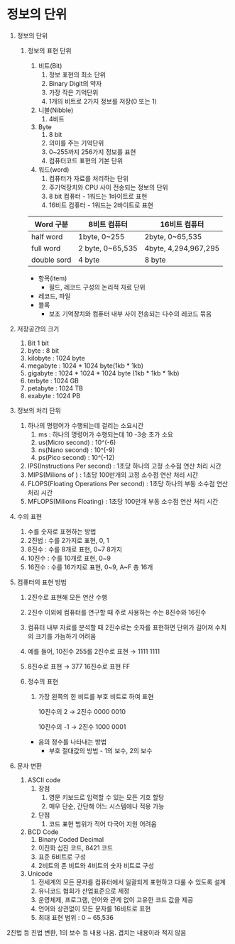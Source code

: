 # 정보의 단위

1. 정보의 단위
    1. 정보의 표현 단위
        1. 비트(Bit)
            1. 정보 표현의 최소 단위
            2. Binary Digit의 약자
            3. 가장 작은 기억단위
            4. 1개의 비트로 2가지 정보를 저장(0 또는 1)
        2. 니블(Nibble)
            1. 4비트
        3. Byte
            1. 8 bit
            2. 의미를 주는 기억단위
            3. 0~255까지 256가지 정보를 표현
            4. 컴퓨터코드 표현의 기본 단위
        4. 워드(word)
            1. 컴퓨터가 자료를 처리하는 단위
            2. 주기억장치와 CPU 사이 전송되는 정보의 단위
            3. 8 bit 컴퓨터 - 1워드는 1바이트로 표현
            4. 16비트 컴퓨터 - 1워드는 2바이트로 표현
        
        | Word 구분 | 8비트 컴퓨터 | 16비트 컴퓨터 |
        | --- | --- | --- |
        | half word | 1byte, 0~255 | 2byte, 0~65,535 |
        | full word | 2 byte, 0~65,535 | 4byte, 4,294,967,295 |
        | double sord | 4 byte | 8 byte |
        - 항목(item)
            - 필드, 레코드 구성의 논리적 자료 단위
        - 레코드, 파일
        - 블록
            - 보조 기억장치와 컴퓨터 내부 사이 전송되는 다수의 레코드 묶음
        
2. 저장공간의 크기
    1. Bit 1 bit
    2. byte : 8 bit
    3. kilobyte : 1024 byte
    4. megabyte : 1024  * 1024 byte(1kb * 1kb)
    5. gigabyte : 1024 * 1024 * 1024 byte (1kb * 1kb * 1kb)
    6. terbyte : 1024 GB
    7. petabyte : 1024 TB
    8. exabyte : 1024 PB
    
3. 정보의 처리 단위
    1. 하나의 명령어가 수행되는데 걸리는 소요시간
        1. ms : 하나의 명령어가 수행되는데 10 -3승 초가 소요
        2. us(Micro second) : 10^(-6)
        3. ns(Nano second) : 10^(-9)
        4. ps(Pico second) : 10^(-12)
    2. IPS(Instructions Per second) : 1초당 하나의 고정 소수점 연산 처리 시간
    3. MIPS(Milions of ) : 1초당 100만개의 고정 소수점 연산 처리 시간
    4. FLOPS(Floating Operations Per second) : 1초당 하나의 부동 소수점 연산 처리 시간
    5. MFLOPS(Milions Floating) : 1초당 100만개 부동 소수점 연산 처리 시간
    
4. 수의 표현
    1. 수를 숫자로 표현하는 방법
    2. 2진법 : 수를 2가지로 표현, 0, 1
    3. 8진수 : 수를 8개로 표현, 0~7 8가지
    4. 10진수 : 수를 10개로 표현, 0~9
    5. 16진수 : 수를 16가지로 표현, 0~9,  A~F 총 16개

1. 컴퓨터의 표현 방법
    1. 2진수로 표현해 모든 연산 수행
    2. 2진수 이외에 컴퓨터를 연구할 때 주로 사용하는 수는 8진수와 16진수
    3. 컴퓨터 내부 자료를 분석할 때 2진수로는 숫자를 표현하면 단위가 길어져 수치의 크기를 가늠하기 어려움
    4. 예를 들어, 10진수 255를 2진수로 표현 → 1111 1111
    5. 8진수로 표현 → 377 16진수로 표현 FF
    6. 정수의 표현
        1. 가장 왼쪽의 한 비트를 부호 비트로 하여 표현
            
            10진수의 2 → 2진수 0000 0010
            
            10진수의 -1 → 2진수 1000 0001 
            
        - 음의 정수를 나타내는 방법
            - 부호 절대값의 방법 - 1의 보수, 2의 보수
            
2. 문자 변환 
    1. ASCII code
        1. 장점
            1. 영문 키보드로 입력할 수 있는 모든 기호 할당
            2. 매우 단순, 간단해 어느 시스템에나 적용 가능
        2. 단점 
            1. 코드 표현 범위가 적어 다국어 지원 어려움
    2. BCD Code
        1. Binary Coded Decimal
        2. 이진화 십진 코드, 8421 코드
        3. 표준 6비트로 구성
        4. 2비트의 존 비트와 4비트의 숫자 비트로 구성
    3. Unicode
        1. 전세계의 모든 문자를 컴퓨터에서 일괄되게 표현하고 다룰 수 있도록 설계
        2. 유니코드 협회가 산업표준으로 제정
        3. 운영체제, 프로그램, 언어와 관계 없이 고유한 코드 값을 제공
        4. 언어와 상관없이 모든 문자를 16비트로 표현
        5. 최대 표현 범위 : 0 ~ 65,536


2진법 등 진법 변환, 1의 보수 등 내용 나옴. 겹치는 내용이라 적지 않음